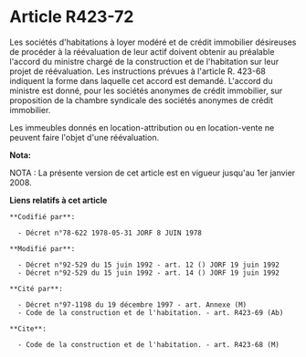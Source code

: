 # Article R423-72

Les sociétés d'habitations à loyer modéré et de crédit immobilier désireuses de procéder à la réévaluation de leur actif
doivent obtenir au préalable l'accord du ministre chargé de la construction et de l'habitation sur leur projet de
réévaluation. Les instructions prévues à l'article R. 423-68 indiquent la forme dans laquelle cet accord est demandé.
L'accord du ministre est donné, pour les sociétés anonymes de crédit immobilier, sur proposition de la chambre syndicale des
sociétés anonymes de crédit immobilier.

Les immeubles donnés en location-attribution ou en location-vente ne peuvent faire l'objet d'une réévaluation.

**Nota:**

NOTA : La présente version de cet article est en vigueur jusqu'au 1er janvier 2008.

**Liens relatifs à cet article**

	**Codifié par**:

	  - Décret n°78-622 1978-05-31 JORF 8 JUIN 1978

	**Modifié par**:

	  - Décret n°92-529 du 15 juin 1992 - art. 12 () JORF 19 juin 1992
	  - Décret n°92-529 du 15 juin 1992 - art. 14 () JORF 19 juin 1992

	**Cité par**:

	  - Décret n°97-1198 du 19 décembre 1997 - art. Annexe (M)
	  - Code de la construction et de l'habitation. - art. R423-69 (Ab)

	**Cite**:

	  - Code de la construction et de l'habitation. - art. R423-68 (M)
